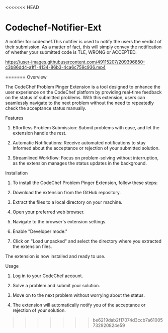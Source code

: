 <<<<<<< HEAD
# Codechef-Notifier-Ext
A notifier for codechef.This notifier is used to notify the users the verdict of their submission. As a matter of fact, this will simply convey the notification
of whether your submitted code is TLE, WRONG or ACCEPTED. 





https://user-images.githubusercontent.com/49115207/209396850-c3b86dd4-a1f1-4134-86b3-4ca6c759c936.mp4

=======
Overview

The CodeChef Problem Pinger Extension is a tool designed to enhance the user experience on the CodeChef platform by providing real-time feedback on the status of submitted problems. With this extension, users can seamlessly navigate to the next problem without the need to repeatedly check the acceptance status manually.

Features

1. Effortless Problem Submission: Submit problems with ease, and let the extension handle the rest.

2. Automatic Notifications: Receive automated notifications to stay informed about the acceptance or rejection of your submitted solution.

3. Streamlined Workflow: Focus on problem-solving without interruption, as the extension manages the status updates in the background.

Installation

1. To install the CodeChef Problem Pinger Extension, follow these steps:

2. Download the extension from the GitHub repository.

3. Extract the files to a local directory on your machine.

4. Open your preferred web browser.

5. Navigate to the browser's extension settings.

6. Enable "Developer mode."

7. Click on "Load unpacked" and select the directory where you extracted the extension files.

The extension is now installed and ready to use.

Usage

1. Log in to your CodeChef account.

2. Solve a problem and submit your solution.

3. Move on to the next problem without worrying about the status.

4. The extension will automatically notify you of the acceptance or rejection of your solution.
>>>>>>> be6219dab2f17074d3ccb7a61005732920824e59
